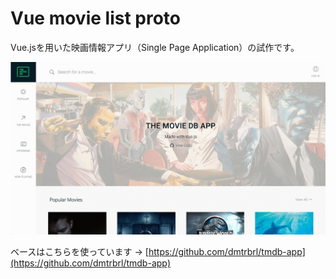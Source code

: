 # Vue movie list proto
Vue.jsを用いた映画情報アプリ（Single Page Application）の試作です。

![./docs/demo.gif](./docs/demo.gif)

ベースはこちらを使っています → [https://github.com/dmtrbrl/tmdb-app](https://github.com/dmtrbrl/tmdb-app)


